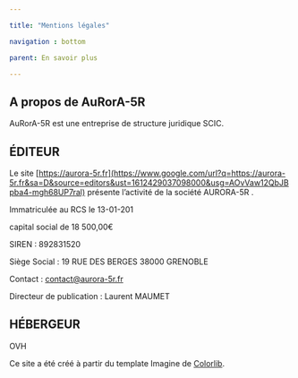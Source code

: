 ```yaml
---

title: "Mentions légales"

navigation : bottom

parent: En savoir plus

---
```


A propos de AuRorA-5R
---------------------

AuRorA-5R est une entreprise de structure juridique SCIC.

ÉDITEUR
-------

Le site [https://aurora-5r.fr](https://www.google.com/url?q=https://aurora-5r.fr&sa=D&source=editors&ust=1612429037098000&usg=AOvVaw12QbJBpba4-mgh68UP7ral) présente l’activité de la société AURORA-5R .

Immatriculée au RCS le 13-01-201

capital social de 18 500,00€

SIREN : 892831520

Siège Social : 19 RUE DES BERGES 38000 GRENOBLE

Contact : [contact@aurora-5r.fr](mailto:contact@aurora-5r.fr)

Directeur de publication : Laurent MAUMET

HÉBERGEUR
---------

OVH

Ce site a été créé à partir du template Imagine de [Colorlib](https://www.google.com/url?q=https://colorlib.com/&sa=D&source=editors&ust=1612429037099000&usg=AOvVaw1PAno5pi4ZGyudNNz7ABft).


